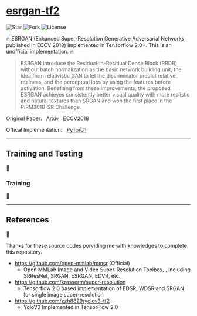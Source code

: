 # [esrgan-tf2](https://github.com/Pol22/esrgan-tf2)


![Star](https://img.shields.io/github/stars/Pol22/esrgan-tf2)
![Fork](https://img.shields.io/github/forks/Pol22/esrgan-tf2)
![License](https://img.shields.io/github/license/Pol22/esrgan-tf2)

:fire: ESRGAN (Enhanced Super-Resolution Generative Adversarial Networks, published in ECCV 2018) implemented in Tensorflow 2.0+. This is an unofficial implementation. :fire:

>  ESRGAN introduce the Residual-in-Residual Dense Block (RRDB) without batch normalization as the basic network building unit, the idea from relativistic GAN to let the discriminator predict relative realness, and the perceptual loss by using the features before activation. Benefiting from these improvements, the proposed ESRGAN achieves consistently better visual quality with more realistic and natural textures than SRGAN and won the first place in the PIRM2018-SR Challenge.

Original Paper: &nbsp; [Arxiv](https://arxiv.org/abs/1809.00219) &nbsp; [ECCV2018](http://openaccess.thecvf.com/content_eccv_2018_workshops/w25/html/Wang_ESRGAN_Enhanced_Super-Resolution_Generative_Adversarial_Networks_ECCVW_2018_paper.html)

Offical Implementation: &nbsp; [PyTorch](https://github.com/open-mmlab/mmsr)

****

## Training and Testing
:lollipop:

### Training
:lollipop:


****

## References
:hamburger:

Thanks for these source codes porviding me with knowledges to complete this repository.

- https://github.com/open-mmlab/mmsr (Official)
    - Open MMLab Image and Video Super-Resolution Toolbox, , including SRResNet, SRGAN, ESRGAN, EDVR, etc.
- https://github.com/krasserm/super-resolution
    - Tensorflow 2.0 based implementation of EDSR, WDSR and SRGAN for single image super-resolution
- https://github.com/zzh8829/yolov3-tf2
    - YoloV3 Implemented in TensorFlow 2.0
